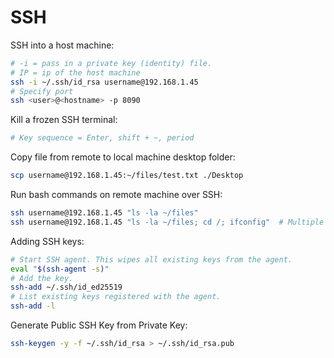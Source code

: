 # SSH

SSH into a host machine:
```bash
# -i = pass in a private key (identity) file.
# IP = ip of the host machine
ssh -i ~/.ssh/id_rsa username@192.168.1.45
# Specify port
ssh <user>@<hostname> -p 8090
```

Kill a frozen SSH terminal:
```bash
# Key sequence = Enter, shift + ~, period
```

Copy file from remote to local machine desktop folder:
```bash
scp username@192.168.1.45:~/files/test.txt ./Desktop
```

Run bash commands on remote machine over SSH:
```bash
ssh username@192.168.1.45 "ls -la ~/files"
ssh username@192.168.1.45 "ls -la ~/files; cd /; ifconfig"	# Multiple commands.
```

Adding SSH keys:
```bash
# Start SSH agent. This wipes all existing keys from the agent.
eval "$(ssh-agent -s)"
# Add the key.
ssh-add ~/.ssh/id_ed25519
# List existing keys registered with the agent.
ssh-add -l
```

Generate Public SSH Key from Private Key:
```bash
ssh-keygen -y -f ~/.ssh/id_rsa > ~/.ssh/id_rsa.pub
```